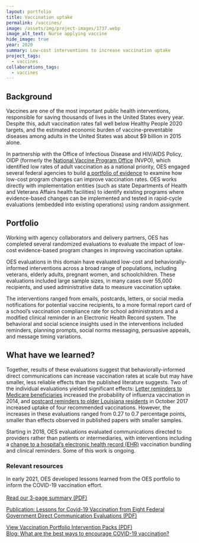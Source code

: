 ```yaml
---
layout: portfolio
title: Vaccination uptake
permalink: /vaccines/
image: /assets/img/project-images/1737.webp
image_alt_text: Nurse applying vaccine
hide_image: true
year: 2020
summary: Low-cost interventions to increase vaccination uptake
project_tags:
  - vaccines
collaborations_tags:
  - vaccines
---
```

## Background
Vaccines are one of the most important public health interventions, responsible for saving thousands of lives in the United States every year. Despite this, adult vaccination rates fall well below Healthy People 2020 targets, and the estimated economic burden of vaccine-preventable diseases among adults in the United States was about $9 billion in 2015 alone.

In partnership with the Office of Infectious Disease and HIV/AIDS Policy, OIDP (formerly the <a class="usa-link usa-link--external" href="https://www.hhs.gov/nvpo/featured-priorities/index.html">National Vaccine Program Office</a> (NVPO), which identified low rates of adult vaccination as a national priority, OES engaged several federal agencies to build 
<a class="usa-link usa-link--external" href="https://www.gsa.gov/blog/2018/11/01/gsas-office-of-evaluation-sciences-partners-with-agency-partners-to-increase-vaccination-uptake">a portfolio of evidence</a> to examine how low-cost program changes can improve vaccination rates. OES works directly with implementation entities (such as state Departments of Health and Veterans Affairs health facilities) to identify existing programs where evidence-based changes can be implemented and tested in rapid-cycle evaluations (embedded into existing operations) using random assignment.

## Portfolio
Working with agency collaborators and delivery partners, OES has completed several randomized evaluations to evaluate the impact of low-cost evidence-based program changes in improving vaccination uptake.

OES evaluations in this domain have evaluated low-cost and behaviorally-informed interventions across a broad range of populations, including veterans, elderly adults, pregnant women, and schoolchildren. These evaluations included large sample sizes, in many cases over 55,000 recipients, and used administrative data to measure vaccination uptake. 

The interventions ranged from emails, postcards, letters, or social media notifications for potential vaccine recipients, to a more formal report card of a school’s vaccination compliance rate for school administrators and a modified clinical reminder in an Electronic Health Record system. The behavioral and social science insights used in the interventions included reminders, planning prompts, social norms messaging, persuasive appeals, and message timing variations. 

## What have we learned?
Together, results of these evaluations suggest that behaviorally-informed direct communications can increase vaccination rates at scale but may have smaller, less reliable effects than the published literature suggests. Two of the individual evaluations yielded significant effects: <a href="https://oes.gsa.gov/projects/medicare-flu-vaccine-uptake/" target="_blank">Letter reminders to Medicare beneficiaries</a> increased the probability of influenza vaccination in 2014, and <a href="https://oes.gsa.gov/projects/increasing-vaccine-uptake-among-seniors/" target="_blank">postcard reminders to older Louisiana residents</a> in October 2017 increased uptake of four recommended vaccinations. However, the increases in these evaluations ranged from 0.27 to 0.7 percentage points, smaller than effects observed in published papers with smaller samples. 

Starting in 2018, OES evaluations evaluated communications directed to providers rather than patients or intermediaries, with interventions including a <a href="https://oes.gsa.gov/projects/increasing-adult-vaccines-atlanta-va/" target="_blank">change to a hospital’s electronic health record (EHR)</a> vaccination bundling and clinical reminders. Some of this work is ongoing. 

### Relevant resources
In early 2021, OES developed lessons learned from the OES portfolio to inform the COVID-19 vaccination effort. <br><br>
<a class="usa-button" href="{{site.baseurl}}/assets/files/OES-Using-Behavioral-Science-to-Increase-COVID-19-Vaccination-Uptake.pdf" target="_blank">Read our 3-page summary (PDF)</a><br>

<a class="usa-button" href="{{site.baseurl}}/assets/publications/SSRN-id3967610 (1).pdf" target="_blank">Publication: Lessons for Covid-19 Vaccination from Eight Federal Government Direct Communication Evaluations (PDF)</a><br>

<a class="usa-button" href="{{site.baseurl}}/assets/files/OES-Vaccination-Portfolio-Intervention-Packs.pdf" target="_blank">View Vaccination Portfolio Intervention Packs (PDF)</a><br>
<a class="usa-button" href="https://oes.gsa.gov/blog/encourage-covid-19-vaccination/" target="_blank">Blog: What are the best ways to encourage COVID-19 vaccination?</a>
<br><br>
